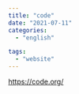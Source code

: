 ```yaml
---
title: "code"
date: "2021-07-11"
categories:
  - "english"

tags:
  - "website"
---
```


https://code.org/
